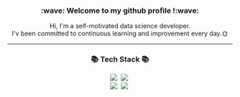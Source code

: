 <h3 align="center">:wave: Welcome to my github profile !:wave: </h3>
<p align="center">
Hi, I'm a self-motivated data science developer. </br>
I'v been committed to continuous learning and improvement every day.🌞
</p>

---

<h3 align="center">📚 Tech Stack 📚</h3>
<p align="center">
  <img src="https://img.shields.io/badge/Python-3766AB?style=flat-sqaure&logo=Python&logoColor=white"/></a>&nbsp 
  <img src="https://img.shields.io/badge/Javascript-ffb13b?style=flat-sqaure&logo=javascript&logoColor=white"/></a>&nbsp 
  <br>
  <img src="https://img.shields.io/badge/Django-092E20?style=flat-sqaure&logo=Django&logoColor=white"/></a>&nbsp 
  <img src="https://img.shields.io/badge/Mysql-E6B91E?style=flat-sqaure&logo=MySql&logoColor=white"/></a>&nbsp 
</p>
</br>
